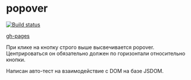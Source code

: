# popover

[![Build status](https://ci.appveyor.com/api/projects/status/9b22i9g6bn3irwv3?svg=true)](https://ci.appveyor.com/project/Stanislavsus-edu/popovers)

[gh-pages](https://stanislavsus-edu.github.io/popovers/)

При клике на кнопку строго выше высвечивается popover. Центрироваться он обязательно должен по горизонтали относительно кнопки.

Написан авто-тест на взаимодействие с DOM на базе JSDOM.

